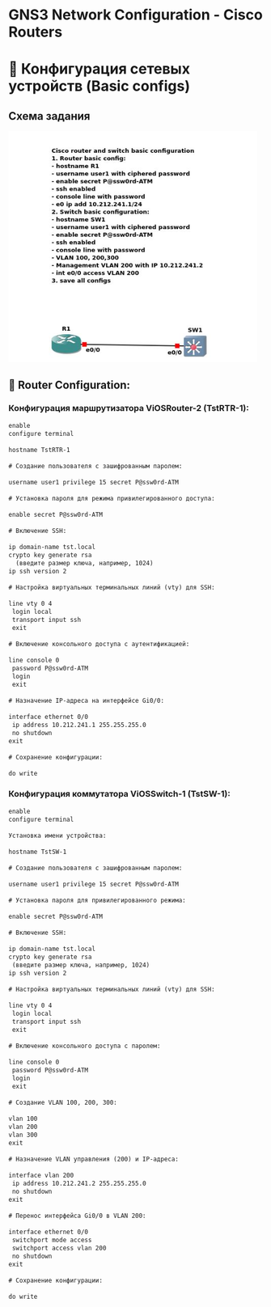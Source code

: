# GNS3 Network Configuration - Cisco Routers
# 📡 Конфигурация сетевых устройств (Basic configs)
## Схема задания

![Схема задания](https://github.com/vit81g/Cybersecurity_HSE/blob/main/HomeWorks/Network%20and%20System%20Security/Labs/01_Basic%20configs/task01.jpg)

## 📌 Router Configuration:

### Конфигурация маршрутизатора ViOSRouter-2 (TstRTR-1):
```plaintext
enable
configure terminal

hostname TstRTR-1

# Создание пользователя с зашифрованным паролем:

username user1 privilege 15 secret P@ssw0rd-ATM

# Установка пароля для режима привилегированного доступа:

enable secret P@ssw0rd-ATM

# Включение SSH:

ip domain-name tst.local
crypto key generate rsa
  (введите размер ключа, например, 1024)
ip ssh version 2

# Настройка виртуальных терминальных линий (vty) для SSH:

line vty 0 4
 login local
 transport input ssh
 exit

# Включение консольного доступа с аутентификацией:

line console 0
 password P@ssw0rd-ATM
 login
 exit

# Назначение IP-адреса на интерфейсе Gi0/0:

interface ethernet 0/0
 ip address 10.212.241.1 255.255.255.0
 no shutdown
exit

# Сохранение конфигурации:

do write
```


### Конфигурация коммутатора ViOSSwitch-1 (TstSW-1):
```plaintext
enable
configure terminal

Установка имени устройства:

hostname TstSW-1

# Создание пользователя с зашифрованным паролем:

username user1 privilege 15 secret P@ssw0rd-ATM

# Установка пароля для привилегированного режима:

enable secret P@ssw0rd-ATM

# Включение SSH:

ip domain-name tst.local
crypto key generate rsa
 (введите размер ключа, например, 1024)
ip ssh version 2

# Настройка виртуальных терминальных линий (vty) для SSH:

line vty 0 4
 login local
 transport input ssh
 exit

# Включение консольного доступа с паролем:

line console 0
 password P@ssw0rd-ATM
 login
 exit

# Создание VLAN 100, 200, 300:

vlan 100
vlan 200
vlan 300
exit

# Назначение VLAN управления (200) и IP-адреса:

interface vlan 200
 ip address 10.212.241.2 255.255.255.0
 no shutdown
exit

# Перенос интерфейса Gi0/0 в VLAN 200:

interface ethernet 0/0
 switchport mode access
 switchport access vlan 200
 no shutdown
exit

# Сохранение конфигурации:

do write
```